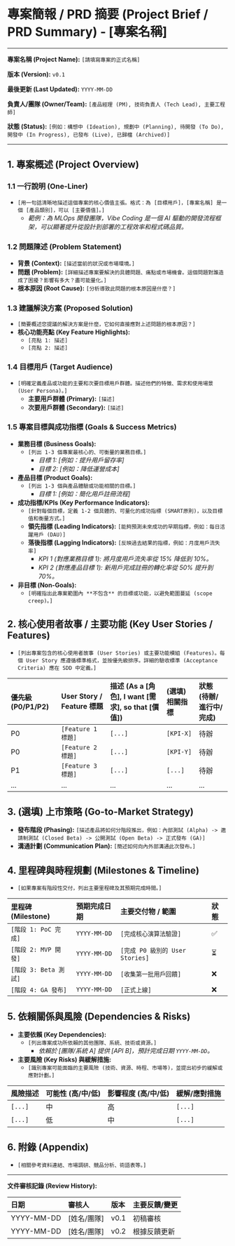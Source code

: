# 專案簡報 / PRD 摘要 (Project Brief / PRD Summary) - [專案名稱]

---

**專案名稱 (Project Name):** `[請填寫專案的正式名稱]`

**版本 (Version):** `v0.1`

**最後更新 (Last Updated):** `YYYY-MM-DD`

**負責人/團隊 (Owner/Team):** `[產品經理 (PM), 技術負責人 (Tech Lead), 主要工程師]`

**狀態 (Status):** `[例如：構想中 (Ideation), 規劃中 (Planning), 待開發 (To Do), 開發中 (In Progress), 已發布 (Live), 已歸檔 (Archived)]`

---

## 1. 專案概述 (Project Overview)

### 1.1 一行說明 (One-Liner)
*   `[用一句話清晰地描述這個專案的核心價值主張。格式：為 [目標用戶]，[專案名稱] 是一個 [產品類別]，可以 [主要價值]。]`
    *   *範例：為 MLOps 開發團隊，Vibe Coding 是一個 AI 驅動的開發流程框架，可以顯著提升從設計到部署的工程效率和程式碼品質。*

### 1.2 問題陳述 (Problem Statement)
*   **背景 (Context):** `[描述當前的狀況或市場環境。]`
*   **問題 (Problem):** `[詳細描述專案要解決的具體問題、痛點或市場機會。這個問題對誰造成了困擾？影響有多大？盡可能量化。]`
*   **根本原因 (Root Cause):** `[分析導致此問題的根本原因是什麼？]`

### 1.3 建議解決方案 (Proposed Solution)
*   `[簡要概述您提議的解決方案是什麼，它如何直接應對上述問題的根本原因？]`
*   **核心功能亮點 (Key Feature Highlights):**
    *   `[亮點 1: 描述]`
    *   `[亮點 2: 描述]`

### 1.4 目標用戶 (Target Audience)
*   `[明確定義產品或功能的主要和次要目標用戶群體。描述他們的特徵、需求和使用場景 (User Persona)。]`
    *   **主要用戶群體 (Primary):** `[描述]`
    *   **次要用戶群體 (Secondary):** `[描述]`

### 1.5 專案目標與成功指標 (Goals & Success Metrics)
*   **業務目標 (Business Goals):**
    *   `[列出 1-3 個專案最核心的、可衡量的業務目標。]`
        *   *目標 1: [例如：提升用戶留存率]*
        *   *目標 2: [例如：降低運營成本]*
*   **產品目標 (Product Goals):**
    *   `[列出 1-3 個與產品體驗或功能相關的目標。]`
        *   *目標 1: [例如：簡化用戶註冊流程]*
*   **成功指標/KPIs (Key Performance Indicators):**
    *   `[針對每個目標，定義 1-2 個具體的、可量化的成功指標 (SMART原則)，以及目標值和衡量方式。]`
    *   **領先指標 (Leading Indicators):** `[能夠預測未來成功的早期指標，例如：每日活躍用戶 (DAU)]`
    *   **落後指標 (Lagging Indicators):** `[反映過去結果的指標，例如：月度用戶流失率]`
        *   *KPI 1 (對應業務目標 1): 將月度用戶流失率從 15% 降低到 10%。*
        *   *KPI 2 (對應產品目標 1): 新用戶完成註冊的轉化率從 50% 提升到 70%。*
*   **非目標 (Non-Goals):**
    *   `[明確指出此專案範圍內 **不包含** 的目標或功能，以避免範圍蔓延 (scope creep)。]`

## 2. 核心使用者故事 / 主要功能 (Key User Stories / Features)

*   `[列出專案包含的核心使用者故事 (User Stories) 或主要功能模組 (Features)。每個 User Story 應遵循標準格式，並按優先級排序。詳細的驗收標準 (Acceptance Criteria) 應在 SDD 中定義。]`

| 優先級 (P0/P1/P2) | User Story / Feature 標題 | 描述 (As a [角色], I want [需求], so that [價值]) | (選填) 相關指標 | 狀態 (待辦/進行中/完成) |
| :---------------- | :------------------------ | :------------------------------------------------- | :-------------- | :-------------------- |
| P0                | `[Feature 1 標題]`        | `[...]`                                            | `[KPI-X]`       | 待辦                  |
| P0                | `[Feature 2 標題]`        | `[...]`                                            | `[KPI-Y]`       | 待辦                  |
| P1                | `[Feature 3 標題]`        | `[...]`                                            | `[...]`         | 待辦                  |
| ...               | ...                       | ...                                                | ...             | ...                   |

## 3. (選填) 上市策略 (Go-to-Market Strategy)

*   **發布階段 (Phasing):** `[描述產品將如何分階段推出，例如：內部測試 (Alpha) -> 邀請制測試 (Closed Beta) -> 公開測試 (Open Beta) -> 正式發布 (GA)]`
*   **溝通計劃 (Communication Plan):** `[簡述如何向內外部溝通此次發布。]`

## 4. 里程碑與時程規劃 (Milestones & Timeline)

*   `[如果專案有階段性交付，列出主要里程碑及其預期完成時間。]`

| 里程碑 (Milestone) | 預期完成日期 | 主要交付物 / 範圍 | 狀態 |
| :----------------- | :----------- | :------------------ | :--- |
| `[階段 1: PoC 完成]` | `YYYY-MM-DD` | `[完成核心演算法驗證]` | ✅ |
| `[階段 2: MVP 開發]` | `YYYY-MM-DD` | `[完成 P0 級別的 User Stories]` | ⏳ |
| `[階段 3: Beta 測試]` | `YYYY-MM-DD` | `[收集第一批用戶回饋]` | ❌ |
| `[階段 4: GA 發布]` | `YYYY-MM-DD` | `[正式上線]` | ❌ |

## 5. 依賴關係與風險 (Dependencies & Risks)

*   **主要依賴 (Key Dependencies):**
    *   `[列出專案成功所依賴的其他團隊、系統、技術或資源。]`
        *   *依賴於 [團隊/系統 A] 提供 [API B]，預計完成日期 `YYYY-MM-DD`。*
*   **主要風險 (Key Risks) 與緩解措施:**
    *   `[識別專案可能面臨的主要風險 (技術、資源、時程、市場等)，並提出初步的緩解或應對計劃。]`

| 風險描述 | 可能性 (高/中/低) | 影響程度 (高/中/低) | 緩解/應對措施 |
| :------- | :---------------- | :---------------- | :-------------- |
| `[...]`  | 中                | 高                | `[...]`         |
| `[...]`  | 低                | 中                | `[...]`         |

## 6. 附錄 (Appendix)

*   `[相關參考資料連結、市場調研、競品分析、術語表等。]`

---
**文件審核記錄 (Review History):**

| 日期       | 審核人     | 版本 | 主要反饋/變更 |
| :--------- | :--------- | :--- | :------------ |
| YYYY-MM-DD | [姓名/團隊] | v0.1 | 初稿審核      |
| YYYY-MM-DD | [姓名/團隊] | v0.2 | 根據反饋更新  | 